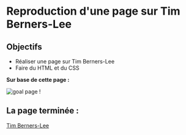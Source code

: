 # Reproduction d'une page sur Tim Berners-Lee

## Objectifs

* Réaliser une page sur Tim Berners-Lee
* Faire du HTML et du CSS

**Sur base de cette page :**

![goal page !](https://github.com/becodeorg/LIE-Jepsen-3.20/blob/master/01-the-field/03-html-css/1-initiation/images/goal-css.png)

## La page terminée :

[Tim Berners-Lee](https://fabquo.github.io/tim-berners-lee/)
